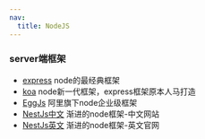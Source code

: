 ```yaml
---
nav:
  title: NodeJS
---
```


### server端框架

- [express](https://www.expressjs.com.cn/) node的最经典框架
- [koa](https://koa.bootcss.com/) node新一代框架，express框架原本人马打造 
- [EggJs](https://eggjs.org/zh-cn/) 阿里旗下node企业级框架
- [NestJs中文](https://www.itying.com/nestjs/) 渐进的node框架-中文网站
- [NestJs英文](https://nestjs.com/) 渐进的node框架-英文官网